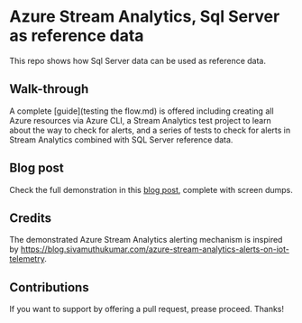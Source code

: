 # Azure Stream Analytics, Sql Server as reference data

This repo shows how Sql Server data can be used as reference data.

## Walk-through

A complete [guide](testing the flow.md) is offered including creating all Azure resources via Azure CLI, a Stream Analytics test project to learn about the way to check for alerts, and a series of tests to check for alerts in Stream Analytics combined with SQL Server reference data.

## Blog post

Check the full demonstration in this [blog post](https://sandervandevelde.wordpress.com/2024/07/12/reference-data-in-azure-stream-analytics-using-azure-sql/), complete with screen dumps.

## Credits

The demonstrated Azure Stream Analytics alerting mechanism is inspired by https://blog.sivamuthukumar.com/azure-stream-analytics-alerts-on-iot-telemetry.

## Contributions

If you want to support by offering a pull request, prease proceed. Thanks!
